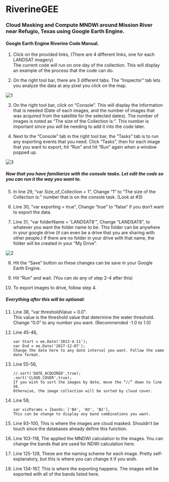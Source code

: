 # RiverineGEE

### Cloud Masking and Compute MNDWI around Mission River near Refugio, Texas using Google Earth Engine.

#### Google Earth Engine Riverine Code Manual.

1.	Click on the provided links, (There are 4 different links, one for each LANDSAT imagery)        
        The current code will run on one day of the collection. This will display an example of the process that the code can do.

2.	On the right tool bar, there are 3 different tabs. The “Inspector” tab lets you analyze the data at any pixel you click on the map.

![1](https://user-images.githubusercontent.com/29620463/33814295-e989ac34-ddee-11e7-98f1-176ee81198be.PNG)

3.	On the right tool bar, click on “Console”. This will display the information that is needed (Date of each images, and the number of images that was acquired from the satellite for the selected dates). The number of images is noted as “The size of the Collection is:”. This number is important since you will be needing to add it into the code later.

4.	Next to the “Console” tab in the right tool bar, the “Tasks” tab is to run any exporting events that you need. Click “Tasks”, then for each image that you want to export, hit “Run” and hit “Run” again when a window popped up.

![3](https://user-images.githubusercontent.com/29620463/33814493-1df836e2-ddf0-11e7-87dc-d056e779d5a8.PNG)

##### Now that you have familiarize with the console tasks. Let edit the code so you can run it the way you want to.

5.	In line 29, “var Size_of_Collection = 1”, Change “1” to “The size of the Collection is:” number that is on the console task. (Look at #3)

6.	Line 30, “var exporting = true”, Change “true” to “false” if you don’t want to export the data.

7.	Line 31, “var folderName = 'LANDSAT8'”, Change “LANDSAT8”, to whatever you want the folder name to be. This folder can be anywhere in your google drive (it can even be a drive that you are sharing with other people.) If there are no folder in your drive with that name, the folder will be created in your “My Drive”.

![2](https://user-images.githubusercontent.com/29620463/33814414-b24b102c-ddef-11e7-83e0-f2efa98db534.PNG)


8.	Hit the “Save” button so these changes can be save in your Google Earth Engine.

9.	Hit “Run” and wait. (You can do any of step 2-4 after this)

10.	To export images to drive, follow step 4.


##### Everything after this will be optional:

11.	Line 38, “var thresholdValue = 0.0”.        
        This value is the threshold value that determine the water threshold. Change “0.0” to any number you want. (Recommended -1.0 to 1.0)
        
12.	Line 45-46,

        var Start = ee.Date('2013-4-11');        
        var End = ee.Date('2017-12-07');        
        Change the date here to any date interval you want. Follow the same date format.
        
13.	Line 55-56,

        //.sort('DATE_ACQUIRED',true);        
        .sort('CLOUD_COVER',true);        
        If you wish to sort the images by date, move the “//” down to line 56. 
        Otherwise, the image collection will be sorted by cloud cover.
        
14.	Line 59, 

        var vizParams = {bands: ['B4', 'B3', 'B2'], 
        This can be change to display any band combinations you want.
        
15.	Line 93-100, This is where the images are cloud masked. Shouldn’t be touch since the databases already define this function.

16.	Line 103-118, The applied the MNDWI calculation to the images. You can change the bands that are used for NDWI calculation here.

17.	Line 125-128, These are the naming scheme for each image. Pretty self-explanatory, but this is where you can change it if you wish.

18.	Line 134-167, This is where the exporting happens. The images will be exported with all of the bands listed here.

